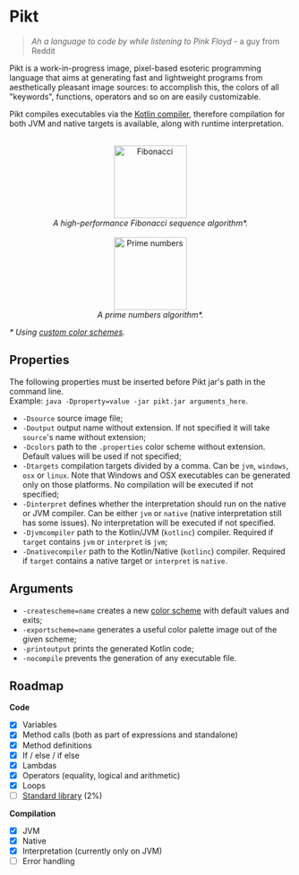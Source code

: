 # Pikt

> _Ah a language to code by while listening to Pink Floyd_ - a guy from Reddit

Pikt is a work-in-progress image, pixel-based esoteric programming language that aims at generating fast and lightweight programs from aesthetically pleasant image sources: to accomplish this, the colors of all "keywords", functions, operators and so on are easily customizable.
  
Pikt compiles executables via the [Kotlin compiler](https://kotlinlang.org/docs/command-line.html), therefore compilation for both JVM and native targets is available, along with runtime interpretation.

<p align="center">
  <br>
  <img width="130" src="https://i.imgur.com/1KFhhic.png" alt="Fibonacci" /><br>
  <i>A high-performance Fibonacci sequence algorithm*.</i>
  <br><br>
    <img width="130" src="https://i.imgur.com/LFYekAD.png" alt="Prime numbers" /><br>
    <i>A prime numbers algorithm*.</i>
</p>

_* Using [custom color schemes](https://github.com/iAmGio/pikt/blob/master/src/test/resources/schemes)._

## Properties
The following properties must be inserted before Pikt jar's path in the command line.  
Example: `java -Dproperty=value -jar pikt.jar arguments_here`.  

- `-Dsource` source image file;
- `-Doutput` output name without extension. If not specified it will take `source`'s name without extension;
- `-Dcolors` path to the `.properties` color scheme without extension. Default values will be used if not specified;
- `-Dtargets` compilation targets divided by a comma. Can be `jvm`, `windows`, `osx` or `linux`. Note that Windows and OSX executables can be generated only on those platforms. No compilation will be executed if not specified;
- `-Dinterpret` defines whether the interpretation should run on the native or JVM compiler. Can be either `jvm` or `native` (native interpretation still has some issues). No interpretation will be executed if not specified.
- `-Djvmcompiler` path to the Kotlin/JVM (`kotlinc`) compiler. Required if `target` contains `jvm` or `interpret` is `jvm`;
- `-Dnativecompiler` path to the Kotlin/Native (`kotlinc`) compiler. Required if `target` contains a native target or `interpret` is `native`.

## Arguments

- `-createscheme=name` creates a new [color scheme](https://github.com/iAmGio/pikt/blob/master/src/main/resources/properties/colors.properties) with default values and exits;
- `-exportscheme=name` generates a useful color palette image out of the given scheme;
- `-printoutput` prints the generated Kotlin code;
- `-nocompile` prevents the generation of any executable file.

## Roadmap

**Code**
- [x] Variables
- [x] Method calls (both as part of expressions and standalone)
- [x] Method definitions
- [x] If / else / if else
- [x] Lambdas
- [x] Operators (equality, logical and arithmetic)
- [x] Loops
- [ ] [Standard library](https://github.com/iAmGio/pikt/tree/master/src/main/resources/pikt.stdlib) (2%)

**Compilation**
- [x] JVM
- [x] Native
- [x] Interpretation (currently only on JVM)
- [ ] Error handling